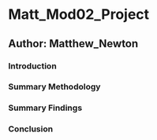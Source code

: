 # Matt_Mod02_Project

## Author: Matthew_Newton

### Introduction

### Summary Methodology

### Summary Findings

### Conclusion
